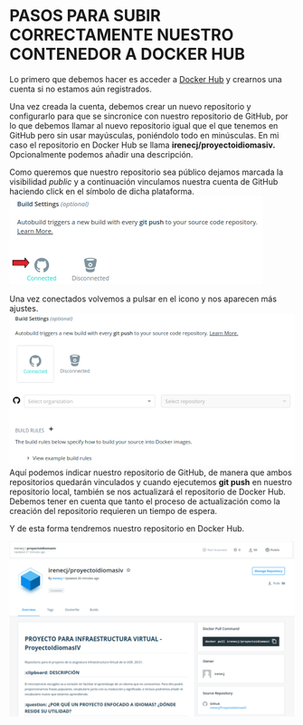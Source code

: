 # PASOS PARA SUBIR CORRECTAMENTE NUESTRO CONTENEDOR A DOCKER HUB
Lo primero que debemos hacer es acceder a [Docker Hub](https://hub.docker.com/) y crearnos una cuenta si no estamos aún registrados.

Una vez creada la cuenta, debemos crear un nuevo repositorio y configurarlo para que se sincronice con nuestro repositorio de GitHub, por lo que debemos llamar al nuevo repositorio igual que el que tenemos en GitHub pero sin usar mayúsculas, poniéndolo todo en minúsculas.
En mi caso el repositorio en Docker Hub se llama **irenecj/proyectoidiomasiv.** Opcionalmente podemos añadir una descripción.

Como queremos que nuestro repositorio sea público dejamos marcada la visibilidad *public* y a continuación vinculamos nuestra cuenta de GitHub haciendo click en el símbolo de dicha plataforma.
![](imagenes/vincularCuenta.png)

Una vez conectados volvemos a pulsar en el icono y nos aparecen más ajustes.
![](imagenes/buildSettings.png)
Aquí podemos indicar nuestro repositorio de GitHub, de manera que ambos repositorios quedarán vinculados y cuando ejecutemos **git push** en nuestro repositorio local, también se nos actualizará el repositorio de Docker Hub. Debemos tener en cuenta que tanto el proceso de actualización como la creación del repositorio requieren un tiempo de espera.

Y de esta forma tendremos nuestro repositorio en Docker Hub.

![](imagenes/resultadoRepo.png)
![](imagenes/resultadoRepo2.png)
